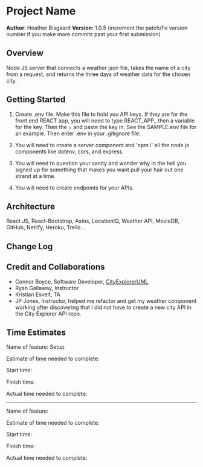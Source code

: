 # Project Name

**Author**: Heather Bisgaard
**Version**: 1.0.5 (increment the patch/fix version number if you make more commits past your first submission)

## Overview
<!-- Provide a high level overview of what this application is and why you are building it, beyond the fact that it's an assignment for this class. (i.e. What's your problem domain?) -->
Node JS server that connects a weather json file, takes the name of a city from a request, and returns the three days of weather data for the chosen city.

## Getting Started
<!-- What are the steps that a user must take in order to build this app on their own machine and get it running? -->
1. Create .env file. Make this file to hold you API keys. If they are for the front end REACT app, you will need to type REACT_APP_ then a variable for the key. Then the = and paste the key in. See the SAMPLE.env file for an example. Then enter .env in your .gitignore file.

2. You will need to create a server component and 'npm i' all the node js components like dotenv, cors, and express.

3. You will need to question your sanity and wonder why in the hell you signed up for something that makes you want pull your hair out one strand at a time.

4. You will need to create endpoints for your APIs.

## Architecture
<!-- Provide a detailed description of the application design. What technologies (languages, libraries, etc) you're using, and any other relevant design information. -->
React JS, React-Bootstrap, Axios, LocationIQ, Weather API, MovieDB, GitHub, Netlify, Heroku, Trello...

## Change Log
<!-- Use this area to document the iterative changes made to your application as each feature is successfully implemented. Use time stamps. Here's an example:

01-01-2001 4:59pm - Application now has a fully-functional express server, with a GET route for the location resource. -->

## Credit and Collaborations
<!-- Give credit (and a link) to other people or resources that helped you build this application. -->

- Connor Boyce, Software Developer, [CityExplorerUML](src/CityExplorerApiUML.png)
- Ryan Gallaway, Instructor
- Kristian Esvelt, TA
- JP Jones, Instructor, helped me refactor and get my weather component working after discovering that I did not have to create a new city API in the City Explorer API repo.

## Time Estimates

Name of feature: Setup

Estimate of time needed to complete: 

Start time: 

Finish time: 

Actual time needed to complete: 

---

Name of feature:

Estimate of time needed to complete:

Start time:

Finish time:

Actual time needed to complete:
